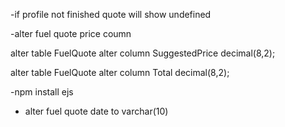 -if profile not finished quote will show undefined 

-alter fuel quote price coumn 

  alter table FuelQuote alter column SuggestedPrice decimal(8,2);
  
  alter table FuelQuote alter column Total decimal(8,2);
  
-npm install ejs

-    alter fuel quote date to varchar(10)
